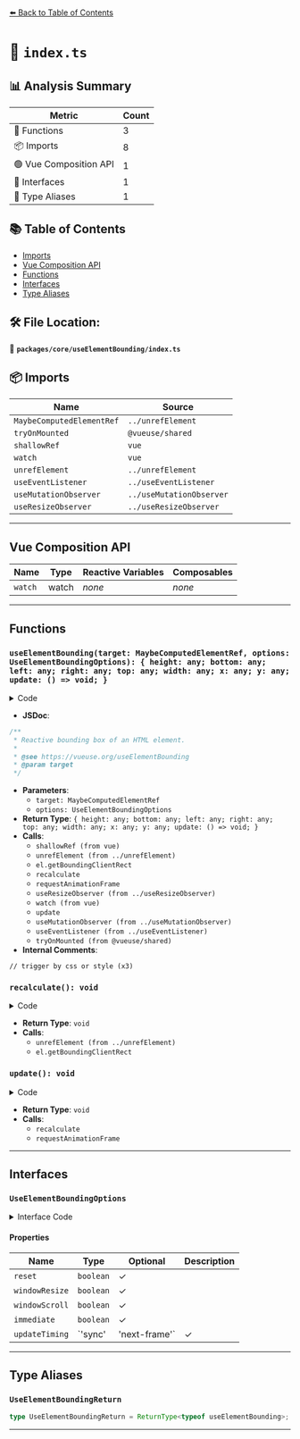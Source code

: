 [⬅️ Back to Table of Contents](../../../index.md)

# 📄 `index.ts`

## 📊 Analysis Summary

| Metric | Count |
|--------|-------|
| 🔧 Functions | 3 |
| 📦 Imports | 8 |
| 🟢 Vue Composition API | 1 |
| 📐 Interfaces | 1 |
| 📑 Type Aliases | 1 |

## 📚 Table of Contents

- [Imports](#imports)
- [Vue Composition API](#vue-composition-api)
- [Functions](#functions)
- [Interfaces](#interfaces)
- [Type Aliases](#type-aliases)

## 🛠️ File Location:
📂 **`packages/core/useElementBounding/index.ts`**

## 📦 Imports

| Name | Source |
|------|--------|
| `MaybeComputedElementRef` | `../unrefElement` |
| `tryOnMounted` | `@vueuse/shared` |
| `shallowRef` | `vue` |
| `watch` | `vue` |
| `unrefElement` | `../unrefElement` |
| `useEventListener` | `../useEventListener` |
| `useMutationObserver` | `../useMutationObserver` |
| `useResizeObserver` | `../useResizeObserver` |


---

## Vue Composition API

| Name | Type | Reactive Variables | Composables |
|------|------|-------------------|-------------|
| `watch` | watch | *none* | *none* |


---

## Functions

### `useElementBounding(target: MaybeComputedElementRef, options: UseElementBoundingOptions): { height: any; bottom: any; left: any; right: any; top: any; width: any; x: any; y: any; update: () => void; }`

<details><summary>Code</summary>

```ts
export function useElementBounding(
  target: MaybeComputedElementRef,
  options: UseElementBoundingOptions = {},
) {
  const {
    reset = true,
    windowResize = true,
    windowScroll = true,
    immediate = true,
    updateTiming = 'sync',
  } = options

  const height = shallowRef(0)
  const bottom = shallowRef(0)
  const left = shallowRef(0)
  const right = shallowRef(0)
  const top = shallowRef(0)
  const width = shallowRef(0)
  const x = shallowRef(0)
  const y = shallowRef(0)

  function recalculate() {
    const el = unrefElement(target)

    if (!el) {
      if (reset) {
        height.value = 0
        bottom.value = 0
        left.value = 0
        right.value = 0
        top.value = 0
        width.value = 0
        x.value = 0
        y.value = 0
      }
      return
    }

    const rect = el.getBoundingClientRect()

    height.value = rect.height
    bottom.value = rect.bottom
    left.value = rect.left
    right.value = rect.right
    top.value = rect.top
    width.value = rect.width
    x.value = rect.x
    y.value = rect.y
  }

  function update() {
    if (updateTiming === 'sync')
      recalculate()
    else if (updateTiming === 'next-frame')
      requestAnimationFrame(() => recalculate())
  }

  useResizeObserver(target, update)
  watch(() => unrefElement(target), ele => !ele && update())
  // trigger by css or style
  useMutationObserver(target, update, {
    attributeFilter: ['style', 'class'],
  })

  if (windowScroll)
    useEventListener('scroll', update, { capture: true, passive: true })
  if (windowResize)
    useEventListener('resize', update, { passive: true })

  tryOnMounted(() => {
    if (immediate)
      update()
  })

  return {
    height,
    bottom,
    left,
    right,
    top,
    width,
    x,
    y,
    update,
  }
}
```
</details>

- **JSDoc**:
```ts
/**
 * Reactive bounding box of an HTML element.
 *
 * @see https://vueuse.org/useElementBounding
 * @param target
 */
```

- **Parameters**:
  - `target: MaybeComputedElementRef`
  - `options: UseElementBoundingOptions`
- **Return Type**: `{ height: any; bottom: any; left: any; right: any; top: any; width: any; x: any; y: any; update: () => void; }`
- **Calls**:
  - `shallowRef (from vue)`
  - `unrefElement (from ../unrefElement)`
  - `el.getBoundingClientRect`
  - `recalculate`
  - `requestAnimationFrame`
  - `useResizeObserver (from ../useResizeObserver)`
  - `watch (from vue)`
  - `update`
  - `useMutationObserver (from ../useMutationObserver)`
  - `useEventListener (from ../useEventListener)`
  - `tryOnMounted (from @vueuse/shared)`
- **Internal Comments**:
```
// trigger by css or style (x3)
```

### `recalculate(): void`

<details><summary>Code</summary>

```ts
function recalculate() {
    const el = unrefElement(target)

    if (!el) {
      if (reset) {
        height.value = 0
        bottom.value = 0
        left.value = 0
        right.value = 0
        top.value = 0
        width.value = 0
        x.value = 0
        y.value = 0
      }
      return
    }

    const rect = el.getBoundingClientRect()

    height.value = rect.height
    bottom.value = rect.bottom
    left.value = rect.left
    right.value = rect.right
    top.value = rect.top
    width.value = rect.width
    x.value = rect.x
    y.value = rect.y
  }
```
</details>

- **Return Type**: `void`
- **Calls**:
  - `unrefElement (from ../unrefElement)`
  - `el.getBoundingClientRect`
### `update(): void`

<details><summary>Code</summary>

```ts
function update() {
    if (updateTiming === 'sync')
      recalculate()
    else if (updateTiming === 'next-frame')
      requestAnimationFrame(() => recalculate())
  }
```
</details>

- **Return Type**: `void`
- **Calls**:
  - `recalculate`
  - `requestAnimationFrame`

---

## Interfaces

### `UseElementBoundingOptions`

<details><summary>Interface Code</summary>

```ts
export interface UseElementBoundingOptions {
  /**
   * Reset values to 0 on component unmounted
   *
   * @default true
   */
  reset?: boolean

  /**
   * Listen to window resize event
   *
   * @default true
   */
  windowResize?: boolean
  /**
   * Listen to window scroll event
   *
   * @default true
   */
  windowScroll?: boolean

  /**
   * Immediately call update on component mounted
   *
   * @default true
   */
  immediate?: boolean

  /**
   * Timing to recalculate the bounding box
   *
   * Setting to `next-frame` can be useful when using this together with something like {@link useBreakpoints}
   * and therefore the layout (which influences the bounding box of the observed element) is not updated on the current tick.
   *
   * @default 'sync'
   */
  updateTiming?: 'sync' | 'next-frame'
}
```
</details>

#### Properties

| Name | Type | Optional | Description |
|------|------|----------|-------------|
| `reset` | `boolean` | ✓ |  |
| `windowResize` | `boolean` | ✓ |  |
| `windowScroll` | `boolean` | ✓ |  |
| `immediate` | `boolean` | ✓ |  |
| `updateTiming` | `'sync' | 'next-frame'` | ✓ |  |


---

## Type Aliases

### `UseElementBoundingReturn`

```ts
type UseElementBoundingReturn = ReturnType<typeof useElementBounding>;
```


---